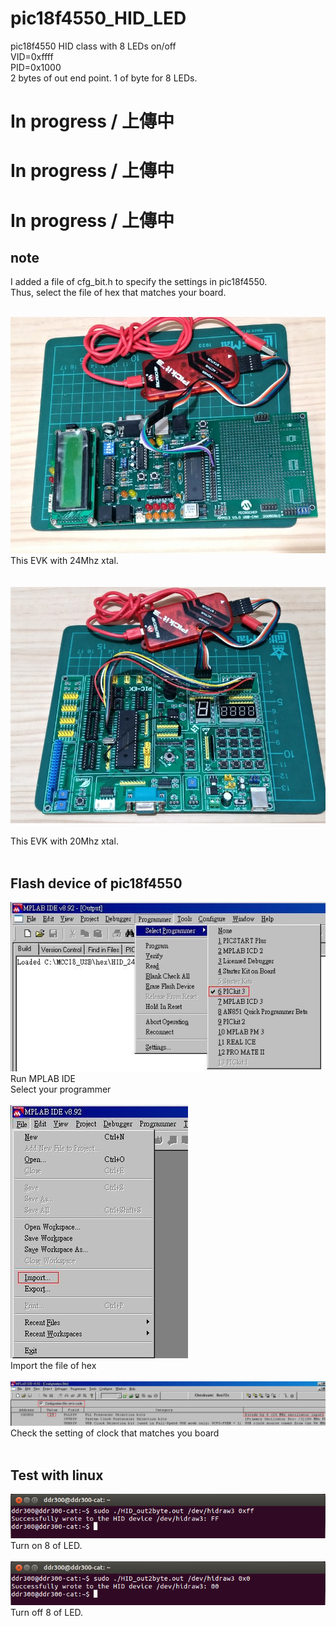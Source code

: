 # pic18f4550_HID_LED
pic18f4550 HID class with 8 LEDs on/off  
VID=0xffff  
PID=0x1000  
2 bytes of out end point. 1 of byte for 8 LEDs.  

# In progress / 上傳中
# In progress / 上傳中
# In progress / 上傳中
## note
I added a file of cfg_bit.h to specify the settings in pic18f4550.  
Thus, select the file of hex that matches your board.  

<br>![pic](pic/a.jpg)
<br>
This EVK with 24Mhz xtal.  
<br>
<br>![pic](pic/b.jpg)<br>
<br>
This EVK with 20Mhz xtal.  
<br>

## Flash device of pic18f4550
![pic](pic/pg24a.JPG)<br>
Run MPLAB IDE  
Select your programmer  
<br>
![pic](pic/pg24b.JPG)<br>
Import the file of hex  
<br>
![pic](pic/pg24c.JPG)<br>
Check the setting of clock that matches you board  
<br>

## Test with linux  

![pic](pic/t1.png)<br>
Turn on 8 of LED.  
<br>
![pic](pic/t2.png)<br>
Turn off 8 of LED.  
<br>

